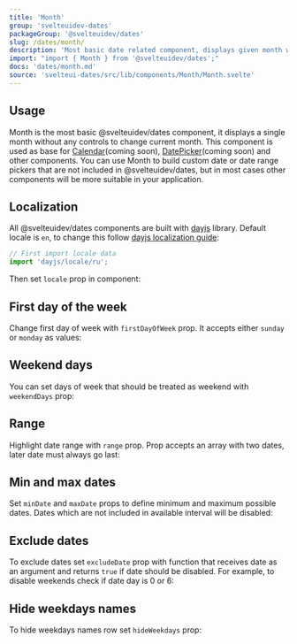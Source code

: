 ```yaml
---
title: 'Month'
group: 'svelteuidev-dates'
packageGroup: '@svelteuidev/dates'
slug: /dates/month/
description: 'Most basic date related component, displays given month with optional weekdays row'
import: "import { Month } from '@svelteuidev/dates';"
docs: 'dates/month.md'
source: 'svelteui-dates/src/lib/components/Month/Month.svelte'
---
```


<script lang='ts'>
    import { Demo, MonthDemos } from "@svelteuidev/demos";
    import { Heading } from 'components'
</script>

<Heading />

## Usage

Month is the most basic @svelteuidev/dates component, it displays a single month without any controls to change current month. This component is used as base for [Calendar](/calendar)(coming soon), [DatePicker](/date-picker)(coming soon) and other components. You can use Month to build custom date or date range pickers that are not included in @svelteuidev/dates, but in most cases other components will be more suitable in your application.

<Demo demo={MonthDemos.usage} />

## Localization

All @svelteuidev/dates components are built with [dayjs](https://day.js.org/) library.
Default locale is `en`, to change this follow [dayjs localization guide](https://day.js.org/docs/en/i18n/loading-into-nodejs):

```ts
// First import locale data
import 'dayjs/locale/ru';
```

Then set `locale` prop in component:

<Demo demo={MonthDemos.localization} />

## First day of the week

Change first day of week with `firstDayOfWeek` prop. It accepts either `sunday` or `monday` as values:

<Demo demo={MonthDemos.firstDaySunday} />

## Weekend days

You can set days of week that should be treated as weekend with `weekendDays` prop:

<Demo demo={MonthDemos.weekendDays} />

## Range

Highlight date range with `range` prop. Prop accepts an array with two dates, later date must always go last:

<Demo demo={MonthDemos.range} />

## Min and max dates

Set `minDate` and `maxDate` props to define minimum and maximum possible dates.
Dates which are not included in available interval will be disabled:

<Demo demo={MonthDemos.boundaries} />

## Exclude dates

To exclude dates set `excludeDate` prop with function that receives date as an argument and returns
`true` if date should be disabled. For example, to disable weekends check if date day is 0 or 6:

<Demo demo={MonthDemos.exclude} />

## Hide weekdays names

To hide weekdays names row set `hideWeekdays` prop:

<Demo demo={MonthDemos.weekdays} />
